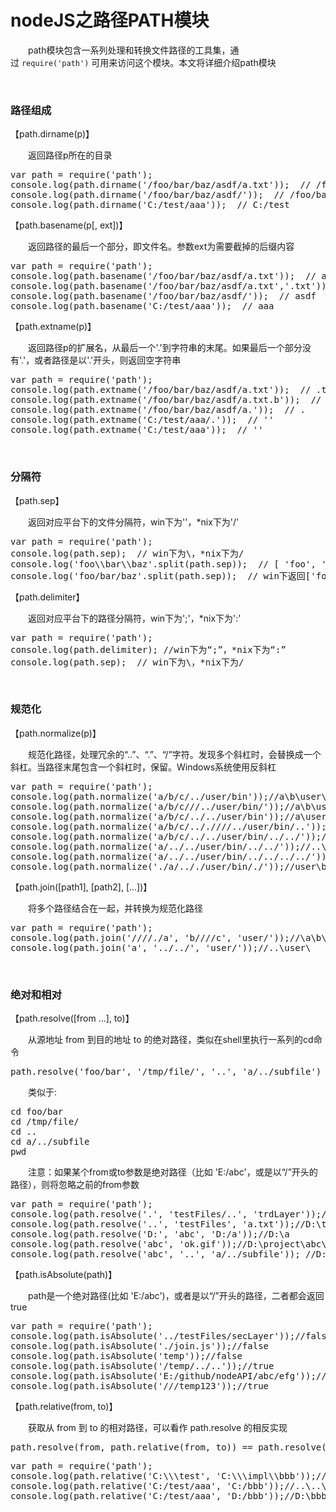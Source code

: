 # nodeJS之路径PATH模块

&emsp;&emsp;path模块包含一系列处理和转换文件路径的工具集，通过&nbsp;`require('path')`&nbsp;可用来访问这个模块。本文将详细介绍path模块

&nbsp;

### 路径组成

【path.dirname(p)】

&emsp;&emsp;返回路径p所在的目录

<div>
<pre>var path = require('path');
console.log(path.dirname('/foo/bar/baz/asdf/a.txt'));  // /foo/bar/baz/asdf
console.log(path.dirname('/foo/bar/baz/asdf/'));  // /foo/bar/baz
console.log(path.dirname('C:/test/aaa'));  // C:/test</pre>
</div>

【path.basename(p[, ext])】

&emsp;&emsp;返回路径的最后一个部分，即文件名。参数ext为需要截掉的后缀内容　

<div>
<pre>var path = require('path');
console.log(path.basename('/foo/bar/baz/asdf/a.txt'));  // a.txt
console.log(path.basename('/foo/bar/baz/asdf/a.txt','.txt'));  // a
console.log(path.basename('/foo/bar/baz/asdf/'));  // asdf
console.log(path.basename('C:/test/aaa'));  // aaa</pre>
</div>

【path.extname(p)】

&emsp;&emsp;返回路径p的扩展名，从最后一个'.'到字符串的末尾。如果最后一个部分没有'.'，或者路径是以'.'开头，则返回空字符串

<div>
<pre>var path = require('path');
console.log(path.extname('/foo/bar/baz/asdf/a.txt'));  // .txt
console.log(path.extname('/foo/bar/baz/asdf/a.txt.b'));  // .b
console.log(path.extname('/foo/bar/baz/asdf/a.'));  // .
console.log(path.extname('C:/test/aaa/.'));  // ''
console.log(path.extname('C:/test/aaa'));  // ''</pre>
</div>

&nbsp;

### 分隔符

【path.sep】

&emsp;&emsp;返回对应平台下的文件分隔符，win下为'\'，*nix下为'/'

<div>
<pre>var path = require('path');
console.log(path.sep);  // win下为\，*nix下为/
console.log('foo\\bar\\baz'.split(path.sep));  // [ 'foo', 'bar', 'baz' ]
console.log('foo/bar/baz'.split(path.sep));  // win下返回['foo/bar/baz']，但在*nix系统下会返回['foo','bar','baz']</pre>
</div>

【path.delimiter】

&emsp;&emsp;返回对应平台下的路径分隔符，win下为';'，*nix下为':'

<div>
<pre>var path = require('path');
console.log(path.delimiter); //win下为&ldquo;;&rdquo;，*nix下为&ldquo;:&rdquo;
console.log(path.sep);  // win下为\，*nix下为/</pre>
</div>

&nbsp;

### 规范化

【path.normalize(p)】

&emsp;&emsp;规范化路径，处理冗余的&ldquo;..&rdquo;、&ldquo;.&rdquo;、&ldquo;/&rdquo;字符。发现多个斜杠时，会替换成一个斜杠。当路径末尾包含一个斜杠时，保留。Windows系统使用反斜杠　

<div>
<pre>var path = require('path');
console.log(path.normalize('a/b/c/../user/bin'));//a\b\user\bin
console.log(path.normalize('a/b/c///../user/bin/'));//a\b\user\bin\
console.log(path.normalize('a/b/c/../../user/bin'));//a\user\bin
console.log(path.normalize('a/b/c/.././///../user/bin/..'));//a\user
console.log(path.normalize('a/b/c/../../user/bin/../../'));//a\
console.log(path.normalize('a/../../user/bin/../../'));//..\
console.log(path.normalize('a/../../user/bin/../../../../'));//..\..\..\
console.log(path.normalize('./a/.././user/bin/./'));//user\bin\</pre>
</div>

【path.join([path1], [path2], [...])】

&emsp;&emsp;将多个路径结合在一起，并转换为规范化路径　

<div>
<pre>var path = require('path');
console.log(path.join('////./a', 'b////c', 'user/'));//\a\b\c\user
console.log(path.join('a', '../../', 'user/'));//..\user\</pre>
</div>

&nbsp;

### 绝对和相对

【path.resolve([from ...], to)】

&emsp;&emsp;从源地址 from 到目的地址 to 的绝对路径，类似在shell里执行一系列的cd命令

<div>
<pre>path.resolve('foo/bar', '/tmp/file/', '..', 'a/../subfile')</pre>
</div>

&emsp;&emsp;类似于:

<div>
<pre>cd foo/bar
cd /tmp/file/
cd ..
cd a/../subfile
pwd</pre>
</div>

&emsp;&emsp;注意：如果某个from或to参数是绝对路径（比如 'E:/abc'，或是以&ldquo;/&rdquo;开头的路径），则将忽略之前的from参数

<div>
<pre>var path = require('path');
console.log(path.resolve('.', 'testFiles/..', 'trdLayer'));//D:\project\trdLayer
console.log(path.resolve('..', 'testFiles', 'a.txt'));//D:\testFiles\a.txt
console.log(path.resolve('D:', 'abc', 'D:/a'));//D:\a
console.log(path.resolve('abc', 'ok.gif'));//D:\project\abc\ok.gif
console.log(path.resolve('abc', '..', 'a/../subfile')); //D:\project\subfile</pre>
</div>

【path.isAbsolute(path)】

&emsp;&emsp;path是一个绝对路径(比如 'E:/abc')，或者是以&ldquo;/&rdquo;开头的路径，二者都会返回true

<div>
<pre>var path = require('path');
console.log(path.isAbsolute('../testFiles/secLayer'));//false
console.log(path.isAbsolute('./join.js'));//false
console.log(path.isAbsolute('temp'));//false
console.log(path.isAbsolute('/temp/../..'));//true
console.log(path.isAbsolute('E:/github/nodeAPI/abc/efg'));//true
console.log(path.isAbsolute('///temp123'));//true</pre>
</div>

【path.relative(from, to)】

&emsp;&emsp;获取从 from 到 to 的相对路径，可以看作 path.resolve 的相反实现

<div>
<pre>path.resolve(from, path.relative(from, to)) == path.resolve(to)</pre>
</div>
<div>
<pre>var path = require('path');
console.log(path.relative('C:\\\test', 'C:\\\impl\\bbb'));//..\impl\bbb
console.log(path.relative('C:/test/aaa', 'C:/bbb'));//..\..\bbb
console.log(path.relative('C:/test/aaa', 'D:/bbb'));//D:\bbb</pre>
</div>

